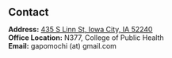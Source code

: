 <h1 id="contact"></h1>

<h2 style="margin: 30px 0px 10px;">Contact</h2>

<p><strong>Address:</strong> <a href="https://www.google.com/maps/place/RISE+at+Riverfront+Crossings/@41.6558157,-91.5345889,16z/data=!3m1!4b1!4m6!3m5!1s0x87e441ee258e1415:0xee5ceed1ed70710!8m2!3d41.6558117!4d-91.532014!16s%2Fg%2F11fz9z594d!5m1!1e1?entry=ttu&g_ep=EgoyMDI0MDkxOC4xIKXMDSoASAFQAw%3D%3D">435 S Linn St, Iowa City, IA 52240</a>
<br />
<strong>Office Location:</strong> N377, College of Public Health
<br />
<strong>Email:</strong> <email>gapomochi (at) gmail.com</email>
<br />
<!-- <strong>Phone:</strong> </p> -->
<!-- <p style="text-align: left;"><iframe src="https://docs.google.com/forms/d/e/1FAIpQLSeFJTf6Nq_juYt4YNHpMSA5JOIDjsyAG3BjNEWdyAJfhfO11w/viewform?embedded=true&hl=en" width="640" scrolling="no" height="780" frameborder="0" marginheight="0" marginwidth="0">Loading…</iframe></p> -->
